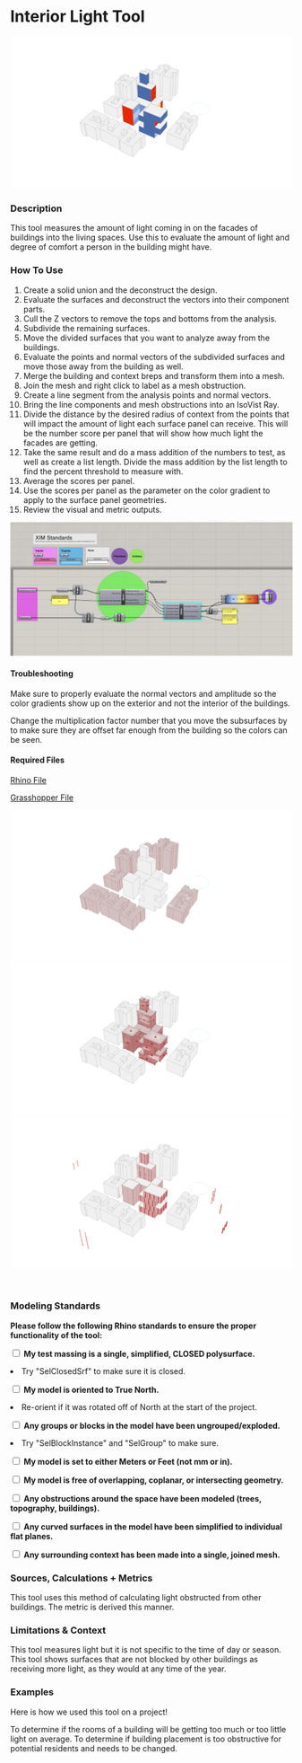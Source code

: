 # Interior Light Tool


![interior light 00](https://github.com/XIM-GSAPP/XIM-GSAPP-Fa20/raw/main/images/VS_BST%20Wilson%20SkylarRoyal%20RasamAminzadeh%20HaoChang%20FA20%2002%20interiorlight01.png)

### Description

This tool measures the amount of light coming in on the facades of buildings into the living spaces. Use this to evaluate the amount of light and degree of comfort a person in the building might have.

### How To Use

1. Create a solid union and the deconstruct the design.
1. Evaluate the surfaces and deconstruct the vectors into their component parts.
2. Cull the Z vectors to remove the tops and bottoms from the analysis.
3. Subdivide the remaining surfaces.
4. Move the divided surfaces that you want to analyze away from the buildings.
5. Evaluate the points and normal vectors of the subdivided surfaces and move those away from the building as well.
6. Merge the building and context breps and transform them into a mesh.
7. Join the mesh and right click to label as a mesh obstruction.
8. Create a line segment from the analysis points and normal vectors.
9. Bring the line components and mesh obstructions into an IsoVist Ray.
10. Divide the distance by the desired radius of context from the points that will impact the amount of light each surface panel can receive. This will be the number score per panel that will show how much light the facades are getting.
11. Take the same result and do a mass addition of the numbers to test, as well as create a list length. Divide the mass addition by the list length to find the percent threshold to measure with.
12. Average the scores per panel.
13. Use the scores per panel as the parameter on the color gradient to apply to the surface panel geometries.
14. Review the visual and metric outputs.

![Interior Light gh image](https://github.com/XIM-GSAPP/XIM-GSAPP-Fa20/raw/main/images/VS_BST%20Wilson%20SkylarRoyal%20RasamAminzadeh%20HaoChang%20FA20%2002%20interiorlight02.png)


#### Troubleshooting

Make sure to properly evaluate the normal vectors and amplitude so the color gradients show up on the exterior and not the interior of the buildings.

Change the multiplication factor number that you move the subsurfaces by to make sure they are offset far enough from the building so the colors can be seen.


#### Required Files

[Rhino File](https://github.com/XIM-GSAPP/XIM-GSAPP-Fa20/raw/main/src/files/Analysis%20Tool%20Example.3dm)

[Grasshopper File](https://github.com/XIM-GSAPP/XIM-GSAPP-Fa20/raw/main/src/files/Analysis%20Tool%20Example.gh)


![Select Context and Design](https://github.com/XIM-GSAPP/XIM-GSAPP-Fa20/raw/main/images/VS_BST%20Wilson%20SkylarRoyal%20RasamAminzadeh%20HaoChang%20FA20%2002%20interiorlight03.png)
![Subdivide the Facade](https://github.com/XIM-GSAPP/XIM-GSAPP-Fa20/raw/main/images/VS_BST%20Wilson%20SkylarRoyal%20RasamAminzadeh%20HaoChang%20FA20%2002%20interiorlight04.png)
![IsoVist Ray](https://github.com/XIM-GSAPP/XIM-GSAPP-Fa20/raw/main/images/VS_BST%20Wilson%20SkylarRoyal%20RasamAminzadeh%20HaoChang%20FA20%2002%20interiorlight05.png)

<br />


### Modeling Standards

<b>Please follow the following Rhino standards to ensure the proper functionality of the tool: </b>


<input type="checkbox"> <b>My test massing is a single, simplified, CLOSED polysurface.</b>

  <li>Try "SelClosedSrf" to make sure it is closed.</li>

<input type="checkbox"> <b>My model is oriented to True North.</b>

  <li>Re-orient if it was rotated off of North at the start of the project.</li>

<input type="checkbox"> <b>Any groups or blocks in the model have been ungrouped/exploded.</b>

  <li>Try "SelBlockInstance" and "SelGroup" to make sure.</li>

<input type="checkbox"> <b>My model is set to either Meters or Feet (not mm or in).</b><br>

<input type="checkbox"> <b>My model is free of overlapping, coplanar, or intersecting geometry.</b><br>

<input type="checkbox"> <b>Any obstructions around the space have been modeled (trees, topography, buildings).</b><br>

<input type="checkbox"> <b>Any curved surfaces in the model have been simplified to individual flat planes.</b><br>

<input type="checkbox"> <b>Any surrounding context has been made into a single, joined mesh.</b>

### Sources, Calculations + Metrics

<p>This tool uses this method of calculating light obstructed from other buildings. The metric is derived this manner.</p>


### Limitations & Context

This tool measures light but it is not specific to the time of day or season. This tool shows surfaces that are not blocked by other buildings as receiving more light, as they would at any time of the year.

### Examples

Here is how we used this tool on a project!

To determine if the rooms of a building will be getting too much or too little light on average.
To determine if building placement is too obstructive for potential residents and needs to be changed.
